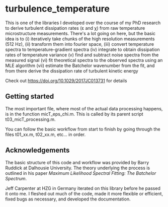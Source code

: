 # turbulence_temperature

This is one of the libraries I developed over the course of my PhD research to derive turbulent dissipation rates (ε and χ) from raw temperature microstructure measurements. There's a lot going on here, but the basic idea is to 
(i)   iteratively take chunks of the high resolution measurements (512 Hz), 
(ii)  transform them into fourier space, 
(iii) convert temperature spectra to temperature-gradient spectra
(iv)  integrate to obtain dissipation rates of temperature variance
(v)   find and subtract noise spectra from the measured signal
(vi)  fit theoretical spectra to the observed spectra using an MLE algorithm
(vii) estimate the Batchelor wavenumber from the fit, and from there derive the dissipation rate of turbulent kinetic energy

Check out https://doi.org/10.1029/2017JC013731 for details

## Getting started

The most important file, where most of the actual data processing happens, is in the function micT_eps_chi.m. This is called by its parent script t03_micT_processing.m. 

You can follow the basic workflow from start to finish by going through the files t01_xx.m, t02_xx.m, etc... in order.

## Acknowledgements

The basic structure of this code and workflow was provided by Barry Ruddick at Dalhousie University. The theory underlying the process is outlined in his paper *Maximum Likelihood Spectral Fitting: The Batchelor Spectrum*.

Jeff Carpenter at HZG in Germany iterated on this library before he passed it onto me. I fleshed out much of the code, made it more flexible or efficient, fixed bugs as necessary, and developed the documentation.
